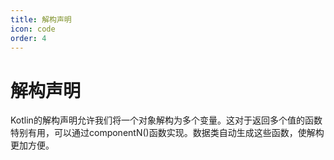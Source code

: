 ```yaml
---
title: 解构声明
icon: code
order: 4
---
```


# 解构声明

Kotlin的解构声明允许我们将一个对象解构为多个变量。这对于返回多个值的函数特别有用，可以通过componentN()函数实现。数据类自动生成这些函数，使解构更加方便。
